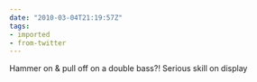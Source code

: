 ```yaml
---
date: "2010-03-04T21:19:57Z"
tags:
- imported
- from-twitter
---
```

Hammer on & pull off on a double bass?\! Serious skill on display
